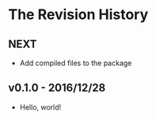 # The Revision History

## NEXT

* Add compiled files to the package

## v0.1.0 - 2016/12/28

* Hello, world!


